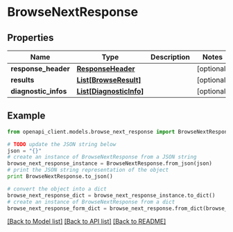 # BrowseNextResponse


## Properties
Name | Type | Description | Notes
------------ | ------------- | ------------- | -------------
**response_header** | [**ResponseHeader**](ResponseHeader.md) |  | [optional] 
**results** | [**List[BrowseResult]**](BrowseResult.md) |  | [optional] 
**diagnostic_infos** | [**List[DiagnosticInfo]**](DiagnosticInfo.md) |  | [optional] 

## Example

```python
from openapi_client.models.browse_next_response import BrowseNextResponse

# TODO update the JSON string below
json = "{}"
# create an instance of BrowseNextResponse from a JSON string
browse_next_response_instance = BrowseNextResponse.from_json(json)
# print the JSON string representation of the object
print BrowseNextResponse.to_json()

# convert the object into a dict
browse_next_response_dict = browse_next_response_instance.to_dict()
# create an instance of BrowseNextResponse from a dict
browse_next_response_form_dict = browse_next_response.from_dict(browse_next_response_dict)
```
[[Back to Model list]](../README.md#documentation-for-models) [[Back to API list]](../README.md#documentation-for-api-endpoints) [[Back to README]](../README.md)


